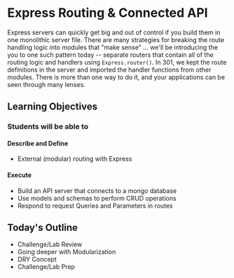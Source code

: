 # Express Routing & Connected API

Express servers can quickly get big and out of control if you build them in one monolithic server file. There are many strategies for breaking the route handling logic into modules that "make sense" ... we'll be introducing the you to one such pattern today -- separate routers that contain all of the routing logic and handlers using `Express.router()`. In 301, we kept the route definitions in the server and imported the handler functions from other modules. There is more than one way to do it, and your applications can be seen through many lenses.

## Learning Objectives

### Students will be able to

#### Describe and Define

- External (modular) routing with Express

#### Execute

- Build an API server that connects to a mongo database
- Use models and schemas to perform CRUD operations
- Respond to request Queries and Parameters in routes

## Today's Outline

<!-- To Be Completed By Instructor -->
- Challenge/Lab Review
- Going deeper with Modularization
- DRY Concept
- Challenge/Lab Prep
